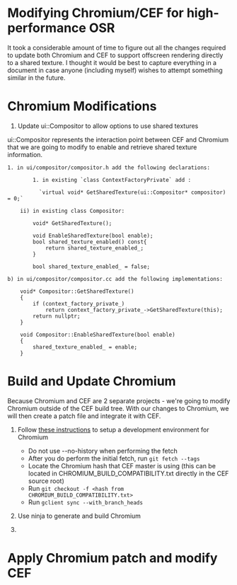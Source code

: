 # Modifying Chromium/CEF for high-performance OSR

It took a considerable amount of time to figure out all the changes required to update both Chromium and CEF to support 
offscreen rendering directly to a shared texture.  I thought it would be best to capture everything in a document in case anyone 
(including myself) wishes to attempt something similar in the future.

# Chromium Modifications

1. Update ui::Compositor to allow options to use shared textures

ui::Compositor represents the interaction point between CEF and Chromium that we are going to modify to enable and retrieve shared texture information.
   
    1. in ui/compositor/compositor.h add the following declarations:
   
		    1. in existing `class ContextFactoryPrivate` add :
	  
			  `virtual void* GetSharedTexture(ui::Compositor* compositor) = 0;`
			
		ii) in existing class Compositor:
		
			void* GetSharedTexture();
			
			void EnableSharedTexture(bool enable);
			bool shared_texture_enabled() const{
				return shared_texture_enabled_;
			}
			
			bool shared_texture_enabled_ = false;
		
	b) in ui/compositor/compositor.cc add the following implementations:
	
		void* Compositor::GetSharedTexture()
		{
			if (context_factory_private_)
				return context_factory_private_->GetSharedTexture(this);
			return nullptr;
		}
		
		void Compositor::EnableSharedTexture(bool enable)
		{
			shared_texture_enabled_ = enable;
		}



# Build and Update Chromium

Because Chromium and CEF are 2 separate projects - we're going to modify Chromium outside of the CEF build tree.  With our changes to Chromium, we will then create a patch file and integrate it with CEF.

1.  Follow [these instructions][chromium_win] to setup a development environment for Chromium
    * Do not use --no-history when performing the fetch
    * After you do perform the initial fetch, run `git fetch --tags`
    * Locate the Chromium hash that CEF master is using (this can be located in CHROMIUM_BUILD_COMPATIBILITY.txt directly in the CEF source root)
    * Run `git checkout -f <hash from CHROMIUM_BUILD_COMPATIBILITY.txt>`
    * Run `gclient sync --with_branch_heads`
    
2. Use ninja to generate and build Chromium

3. 


# Apply Chromium patch and modify CEF



[chromium_win]: https://chromium.googlesource.com/chromium/src/+/master/docs/windows_build_instructions.md
